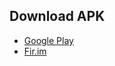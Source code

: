 ## Download APK
*    [Google Play](https://play.google.com/store/apps/details?id=com.lerist.ghosts)
*    [Fir.im](https://fir.im/gohost)

